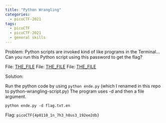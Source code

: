 ```yaml
---
title: "Python Wrangling"
categories:
  - picoCTF-2021
tags:
  - picoCTF
  - picoCTF-2021
  - general skills
---
```


Problem: Python scripts are invoked kind of like programs in the Terminal... Can you run this Python script using this password to get the flag?

File: [THE_FILE](https://github.com/Yorzaren/ctf/raw/master/picoCTF-2021/problem-files/python-wrangling.flag.txt.en "Download file")
File: [THE_FILE](https://github.com/Yorzaren/ctf/raw/master/picoCTF-2021/problem-files/python-wrangling-pw.txt "Download file")
File: [THE_FILE](https://github.com/Yorzaren/ctf/raw/master/picoCTF-2021/problem-files/python-wrangling-script.py "Download file")

Solution: 

Run the python code by using ```python ende.py``` (which I renamed in this repo to python-wrangling-script.py) The program uses -d and then a file argument. 

```
python ende.py -d flag.txt.en
```

Flag: ```picoCTF{4p0110_1n_7h3_h0us3_192ee2db}```